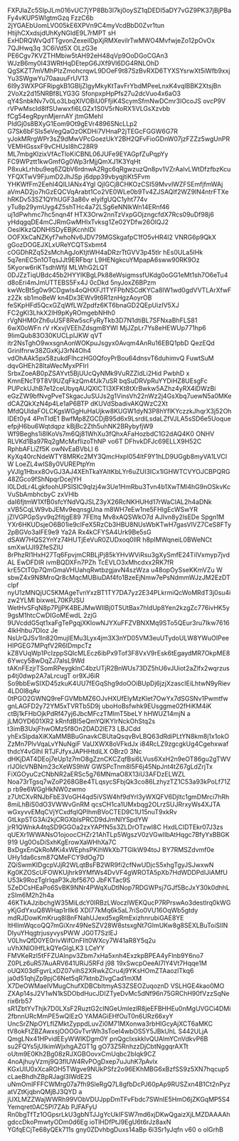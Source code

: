 FXPJlaZc5SIpJLm016vUC7jYP8Bb3l7kj0oySZ1qDEDI5aDY7vGZ9PK37jBjPBa Fy4vKUP5WlgtmGzq
FzzC6b 2jYGAEbUomLVO05kE6XPVn9C4myVcdBbD0Zvr1tun HtijhCXxdsjdUhKyNGldE9L7rMPT sH
ExHDRQWvQdTTgvonZexeilDpXjRMXevilrTwMWO4MvfwjeZo12pOvOx 7QJHwq3q 3C6iVd5X OLzG3e
PE6Cgv7KVZTHMbiw5tAH92eH48qVp9OoDGoCGAn3 WJzB6my0I43WRtHqDEtepG6JXf9Vl6DG4RNLOhD
QgSKZT7mVMhPIzZmohcrqwL9DOeF9t87SzBvRXD6TYXSYsrwXt5iWfb9xxjYu3SWgwYu70aauuFrUV13
6I9y3WXPGFRipgkB1GBIjZIgyMkyKtTavFrYbdMPeeLnxK4vqIBBK2XtsjBn 2VoXz2d15NRBf8LYG3G
SfonpxpHpPfs27u2dcVuo4x6aO3 qY4SnbkNv7v0Lo3LbqXIVOBiU0FfjiK4ScymSfmNwDCmr3lOcoJS
ovcP9V rVPwMscId8lfSUwwxfi6LGZx1S0V5rNoRX1iVLGsXzvbb fCg54egRpynMjernAY jtmGMehI
PIdGj0s8BXyG1Eom9Ot9gEVr4896SNcLLp2 G7Sk6bFSIs5eVegQaOzOKDHi7VHnaP2jTEGcFGGW6G7R
yJokMRrgWPr3sZ9dMwVPcGoezUkY2BH2QFvFioGDnW07jzFZZz5wgUnPRVEMHGssxF9vCHUsI8hC28R9
ML7mbgKlzixVfAcTloKiCBNL06JUFe9EYAGpfZuPqpYy FC9WPztt1kwGmfGg0Wp3rMjjQmXJ1K3YqHt
P8xukLrhbu9eq6ZQbV6rdnwA2Rgc6qRgwzuzQn8pv1VZrAalvLWtDfzfbzKcuYFQXTwV9FjumD2JhJSp
j6dpp39vbyqjtiKt5Fvm YHKWfFm2Eehl4QILIANx4YgI QjlGCj8CHKOzCSI59MvvIWZFSEmfjfmWAj
aVmAD2jo7hGzEQCVqArabt1Co2VE0WLe0b9Tv4ZJSAQIf2WZ9lN4ntrFTXehRKDv53SZ1QYhUGF3a86v
eIyifgUQC1yht774v yTu8p29ymUyg4Z5shTHc4a72LSg6eNNlkWn14ERnf46 uj1dPwhmc7hc5nqn4f
HTX3Orw2nnTzVxpGOjzngcfdX7Rcs09uDf98j6 yHdqgqDE4mCJRmGwMHIxTvksg1Ze02YDfw26OlQJ2
OeslKkzQDNHlSDyEBjKcnhIDi OOFXkCaNZKyf7whoNv6JDV79MGSkgafpC1fO5vHR4I2 VNRG6p9QkX
gGozDOGEJXLxUReYCQTSxbmt4 cOGDhRZq52sMchAgJoKtjtWH4aDRzrTtGVV3p45tIr hEs0ULa5IHk
5q7enEC5n1OTqsJJt9ERFbqr L9HENgkcuYMpapA6sww90RK9Oz 5Kyorw6riKTsdhWfjl MLWhG2LQT
0DJZzTiqUBdc45b2HYYlKBgLPk88eWsigmssfUKdg0oGG1eMt1sh7O6eTu4d8oEri4mJmUTTEBS5Fx4J
0cDkd 5nyJoxZ6BPzm kwWcBt5g0w9CDgwIs4oQHXFJ1TYFPbNSCdKYCa8IW1wd0gdVVTLArXfwFz2Zk
sb1moBeW kn4Dx3EWv9t6R1znHgzAoyrOB feSKpHFd5QcxGZqWfLWZpdfz6KT6bnaGD2QEpUizIV5XJ
FC2gKl3LhkX2lH9pKyROmgebNHh0 rVgNHM0rZh6uUSF8Rw5scFyRyTkb3D7N1dtiBL7SFNxaBhFLS81
6wX0oWFn rV rKxvjVEEhZdsgmBYWl MjJZpLr7Ys8eHEWUp771hp6 9IimQub83O30KUCLpIJKW qVT
itr2NsTghO9wxsgnAonWOKpuJsgyx0Avqm4AnRu16EBQ1pbD QezEQd GrinIfnrw38ZGxKjJ3rN4Oh4
vdOhAAk5px58zukdFlhczHG0QfoyPrBou64dnsvT6duhimvQ FuwtSuM dqvGHEh28ltaWecMyxPFlrI
SrbxZoeAB0pZSAYvt5BjUUcQyNMk9VuRZZldLi2Hid PwbhD x  KmnENcT9T8V9UZqFkzQm4fJk7uSR
bqSuDRVpRuYYDiHZ8UEsgFc PUPckUJhB7e12ceUbyqAUQXlCTI3XFKt8tXrBwkw5AZhz4yRX4iDWzBi
eGzZW9bfNvgPveTSkgacJuSUJs2g1VinsVh22nWz2j4GsXbq7uewN5a0MKedCAZQkXzN4p4Le1aP6BTP
dKUVdSbadivAKQWzC2Xt MfdQUldaFOLCKgsWGgHuHaUjkw8KUGW1dyN3P8hYflKYczzkJhqrX3j52Oh
IDEt0y4 4PnTldE1 BwfMp8ZGCDjB95d6x9LsrdiLsdaLZfVJLA5sSD6e5Uoque efpjH6bu6Wqtdqpz
kBjBc2Zth5uhNK2BRybyfjW9 Wf9Beghs1i8lKoVs7m6Qj81WhXu3fQhxAFaHozbdC1G2dAQ4K0 ONHV
RLVKd1Ba97Rq2gMcMxfIizoThNP vo6T DFhvkDFJc69ELLX9H52C RphbAFLiZf5K owNvEaBVbLI 6
KyXq40rcNdeWTY8MRKc2MY3QmcHxpI054ltF9Y1hLD9UGgb8myVA1LVCIW LoeZL4wIS8y0VUREPtpYm
yVJIg1Hbxx8OvGJ3AJ4XEhTkaYAltKbLYr6uZUI3ICx1lGHWTCVYOJCBPQRG48ZGco9fShNpqrDcejYH
l0LDdLr4LgkfoohUPSlSIC9qIzj4w3Ue1HmRbu3Tvn4b1XwTMl4hG9nOSkvKcVuSbAmbhcbyC zxVHlb
daI6fjtmW1XfB0sfcYNdVQJSLZ3yX26RcNKHUHd17rWaCIAL2h4aDNk xVB5CqLW9vbJEMv9eqnsgUna
m8WH7eEw1ne5FHIgEcWSwYR jZIVGPGpSyv9q2fitjgE89 7FEltq Mv8xAQSWkO7d AJlvn8y2lsEDe
Spgn1M YXr6HKUDsjeO6B01ie9clFeX5RzCb3HBU8NUsWbKTwH7gasVlVZ7CeS8FTy2pBGVo3aIFE9e9
Ya2A Rx4kCFYSA4Urk9Be5sG dSAW7HQS2YnYz74HUTjEeVuR0ZUDxoq0IlR  h8pIMWqneiL0BWeNCt
smXwUJI9ZfeSZIU 8rPhzRI1HxH27Tq6FpvjmCRBLjPj85kYHvWViRsu3gXySmfE24TiIVxmyp7jvdAL
EwDFDIR ivmBQDXFn7PZh TcEVLO3xMhcdxx2RK7fR krE5CtT0p7QmGmaVHUahqRwtbzgjavN4szWza
u48opOySseKKmVZu W sbwZ4x9N8MroQr8cMqcMUBiuDAf4fo1BzeEjNmw7ePsNdmmWJzJM2EzDTclpf
nyU1zMNQjUC5KMAgeTvnYxzBT1TY7DA7yz2E34PLkrmiQcWoMRdT3j0su4izw2YLMl bixweL70KPJSU
WetHvSFqN8p7PjjPK4BEJMwWIIBj0T5UtBax7hIdUp8Yen2kzgZc776ivHK5y9gsM1htcCwDIGoMEwdL
2zjG 9UVcddG5qt1xaFgTePgqjXKlowNJYXuFFZVBNXMq9STo5QEur3ru7Ikw76164lkHhbu7DIoz Je
NsUrQJSv1ln820mujIEMu3Lyx4jm3X3nYD05VM3euUTydoULW8YWuOIPeeHIPGEG7MPqfV2R6IDmpcTz
kZ8VUqWp1PcIzppSQIcMLEcz6ibPx9Tof3F8VxV9rEsk6tEgaydMR7OkpME86Ywcy58wDqZJ7aIsL9Wd
tAKnFEzjrTSomRPeygklnC4bzUTjR2BnWUs73DZ5hU6vJUiot2aZlfx2wqrzusp4tj0dwp2A7aLrcugT
or9XJ6iR So9bbEwSIXD45zkuK4UU7fEGqShg9doOOiBUpDj6jzjXzascIEiLhtwN9yRiev4LD0l8qAv
0tPGO2GWNQ9reFGVMbMZ6OJvHXUfElyMzKlet7OwYx7dSGSNv1PwmtfwgnLAGFD2y72YM5xTVRTb5D9j
uboHoBsfwhk9EUsggme02fHiKM4iK ctBj1kFHbOjkPdRf47yj6JbcMFczTMImT5beLY  hHWUZ14mjN
a jLMOYD601XR2 kRnfdBI5eQmYQlKYIrNckOhStq2s t3imB3UxjFhwOMz5f8On2DAD2lE73 LBJCdd
yhExSlpdaXiKXaMMBBuGnavkCBUtaQsqvBvLBQ63dRdiPLtYN8km8j1x1okOZzMn7PlvVqaLvYNuNgiF
VaUXWX8oVFkdJx i84RcLZ9zgcgkUg4Cgehxwaf thdcY4vGlhI RTJFJfyxJAPHHtdiLX OBrz0 3Nc
dHKjDAT4DEoj7eUp1z7mO8gZznCKCZqfBsi6LVus6XxH2n9eOT86gu2gTWVrIJOlcVNBNm23cXeWS9hW
GWSPcTnm8l5F6j45NpJnt4tZ67gLdZrjTx FiXGOyuCzCNbNR2aERSc5g76MNmaO8X13iU3AFDzELWZL
Noa73rTgsq7wZoP268GBe4TLqsycSFbjQk3co86LzhyzTZ1C53a93kPoLf71Zp rb9e6WGgHkNW0zwmo
z7UtCXvRNJbFbE3VoGH4qd5iVSW4hf9dYrl3yWXQFV6Djltc1gmDMrci7hRh8miLhBiS0dO3VWWvGnRM
qcsCH1ca1UMxbqg2OLrzSUJRrxyWs4XJTA wGxyvvEMqCVjYCxdfqIQPlhmBVoCTED9C1U15nuT9xkRv
GtLkpSTG3Ai2kjCRGXblsPRCD9dJmNIYSpdYW  jrR1QWnkA4tqSD9GGOa2zxYAPfN5s3ZLDrOTzwI8C
HxdLCIDTEkr07J3zs qUEXr1WWANsO1ojoocCHZr21AhTLp5WgszV0zVGwIIbAtHqgc7BfyYxBBGK919
Ug0OsDiSxhKgErowXaWHhXa7C BxDgxEnQkRoMKi4xWEphsPKihWkXb7TGIkW94toJ BY7RMSZdvmf0e
UHy1da6csm87QMeFCY9dOg7D ZQiSwmKIDgcpVJjR2WLqtBsFB2WR9fi2cfNwUDjcS5xhgTgyJSJwxwN
Kg0KZOScUFOWKUjhrk9YMfWs4DvVF4gWROTA5pXb7HdWDDPdIJiAMfUU53k9RozTgIrIqaP3kJbf567O
JbFKTac9S 5ZeDCsHEaPo6SvBK9NNr4PWqXuDtINop7RDGWPsj7GJf5BcJxY30k0dhhLzSIm6M2h2h4a
46KTkAJzibchgW35MiLdcY0IRBzLWoczIWEKQucP7RPrswAo3destlrq0kWGyKjGdYxuQ8WHap1rlIk6
XDI77kMq6k5aL7riSo0VU16OqWb5gtdy mdRJDowKmKruq8I8nFNahUJexd5xgRmExizhnrubiGAE8YE
ltHllmWqcoQQ7mGiXnr49NeSZV28W8stsxgNt7GImUKw8g8SEXLBuToiSlINDlyuYHqgtrjusyvysPWW
JG0T7SzIEJ V0LhvQfD0YE0rivWifOnFIlt0WXcy7W41aR8Y5q2u uVhXNIOlHfLkQYeGIgLK3 LCeYY
FMVKeRzI5tFFZUAInpv3Zbm7xHa5xnh4ExzkpBPEA4yFlnb9Y6no7 Z0PLz6uR57AuARV641URiJ5RFd
j98 19xSwcpOeeAI7lY4Vt7Hqqe1M oUQX03dFgvrLxDZ07vihS2XRwkZCru4j9YKsHOmZTAaozlTkq6
ja0d51qhjZp9pjC6Net5qR7ktnbZIvgCad1mXM X7DeOWMaelVMugChufXDBCbItmyAS3ZSEOZuqoznD
VSLHGE4kao0MO ZXAp14sJ2V1wN1kSDObdHucJDIZTyeDvMc5dNf96n75GRChH90fVzzSqNerix6rb57
sR1ZbtYvThjk7D0LXsF2RuztG2cINGeUmlezlR8jeEFBHHEu0nMgUVGCi4DMi2fbnnURcMmPE5wQIEzO
YAMAGiEHfOuT0n6URz66xyY  UncSrZNpOYLfIZMktZyppdLuvZi0M71MXonwa3rbHIGcyAjXCT6aMKC
tV8okFtZBZAwxsjOOOGvTvrWh3sToeI4wbOS5Y5JBkUhL S442ULjA QmgLNx41HPvidEEyWWIKDgm0Y
pnQgclxskklvQUAlmYCnVdkvP6B su2FQYs5jUIkimWjxhgAZGT1g gO73Z5RnhzzDjCbtNggqrAXTt
oUtm9E0Kh2Bg08zRJXGBOovxCmUqbc2bIqk9CZ 4noAjhuyVzmj9Q3flUW4RvPOgDxep7uJuhK7pAvlx
KGxUIU0xXcaROH5TWgve9NUkPSfz2o96EKhMBG6xBzfSS9z5XN7hqcup5cLaeBhdhZBpRJagl3IWdE2S
uNmOmlFFFCWMrg07a7fh9SleRgQ7L8gfbDcPJ60pAp9RUSZxn4B1Ct2nPyzatVZtKjqbnQMjBJ3QYD a
jUXLMZZWajWWRh99VObVDUJppDmTFvFbdc7SWnIE5HmO6jZKGqMP5S4Yemqret0AC5Pl7ZAb PJFAFyU
Rn0bgTfTz1OGpsrLkU3gbNTJJgYcUkIFSW7md6xjDKwQgaizXjLMZDAAAAh gdccDkoPmwtyODm0d6Eg
ioTlHDfPtJ9EgU6t6rJz8axN YGfqECjTe68yQEk711s gny0ZDvhbgDuxs14aBp 6i3Sr1yJqfn v60
o olGrhB

